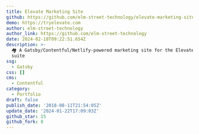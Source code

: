 ```yaml
---
title: Elevate Marketing Site
github: https://github.com/elm-street-technology/elevate-marketing-site
demo: https://tryelevate.com
author: elm-street-technology
author_link: https://github.com/elm-street-technology
date: 2024-02-18T09:22:51.654Z
description: >-
  🏘 A Gatsby/Contentful/Netlify-powered marketing site for the Elevate software
  suite
ssg:
  - Gatsby
css: []
cms:
  - Contentful
category:
  - Portfolio
draft: false
publish_date: '2018-08-11T21:54:05Z'
update_date: '2024-01-22T17:09:03Z'
github_star: 15
github_fork: 8
---
```

